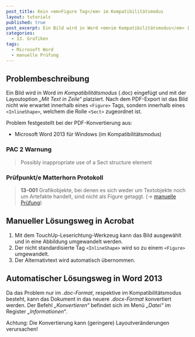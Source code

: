 ```yaml
---
post_title: Kein <em>Figure Tag</em> im Kompatibilitätsmodus
layout: tutorials
published: true
post_excerpt: Ein Bild wird in Word <em>im Kompatibilitätsmodus</em> (.doc) eingefügt und mit der Layoutoption <em>„Mit Text in Zeile“/<em> platziert. Nach dem PDF-Export ist das Bild nicht wie erwartet innerhalb eines &lt;Figure&gt; Tags, sondern innerhalb eines &lt;InlineShape&gt;, welchem die  Rolle &lt;Sect&gt; zugeordnet ist.
categories:
  - 13. Grafiken
tags:
  - Microsoft Word
  - manuelle Prüfung
---
```


## Problembeschreibung

Ein Bild wird in Word *im Kompatibilitätsmodus* (.doc) eingefügt und mit der Layoutoption *„Mit Text in Zeile“* platziert. Nach dem PDF-Export ist das Bild nicht wie erwartet innerhalb eines `<Figure>` Tags, sondern innerhalb eines `<InlineShape>`, welchem die  Rolle `<Sect>` zugeordnet ist.

Problem festgestellt bei der PDF-Konvertierung aus:

- Microsoft Word 2013 für Windows (im Kompatibilitätsmodus)

### PAC 2 Warnung

> Possibly inappropriate use of a Sect structure element

### Prüfpunkt/e Matterhorn Protokoll

> **13-001** Grafikobjekte, bei denen es sich weder um Textobjekte noch um Artefakte handelt, sind nicht als Figure getaggt. (→ [manuelle Prüfung](https://accessible-pdf.info/de/glossar/#manuelle-pruefung))

## Manueller Lösungsweg in Acrobat

1. Mit dem TouchUp-Leserichtung-Werkzeug kann das Bild ausgewählt und in eine Abbildung umgewandelt werden.
2. Der nicht standardisierte Tag `<InlineShape>` wird so zu einem `<Figure>` umgewandelt.
3. Der Alternativtext wird automatisch übernommen.

## Automatischer Lösungsweg in Word 2013

Da das Problem nur im *.doc-Format*, respektive im Kompatibilitätsmodus besteht, kann das Dokument in das neuere *.docx-Format* konvertiert werden. Der Befehl *„Konvertieren“* befindet sich im Menü *„Datei“* im Register *„Informationen“*.

Achtung: Die Konvertierung kann (geringere) Layoutveränderungen verursachen!